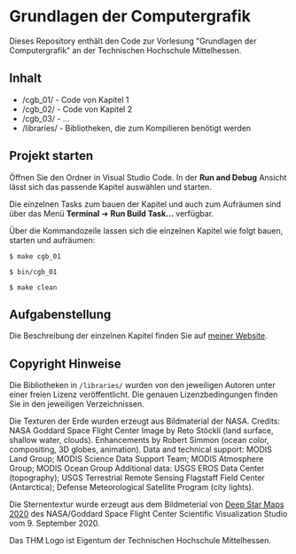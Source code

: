 # Grundlagen der Computergrafik

Dieses Repository enthält den Code zur Vorlesung "Grundlagen der Computergrafik" an der Technischen Hochschule Mittelhessen.

## Inhalt

- /cgb_01/ - Code von Kapitel 1
- /cgb_02/ - Code von Kapitel 2
- /cgb_03/ - ...
- /libraries/ - Bibliotheken, die zum Kompilieren benötigt werden


## Projekt starten

Öffnen Sie den Ordner in Visual Studio Code. In der **Run and Debug** Ansicht lässt sich das passende Kapitel auswählen und starten.

Die einzelnen Tasks zum bauen der Kapitel und auch zum Aufräumen sind über das Menü **Terminal** ➔ **Run Build Task...** verfügbar.

Über die Kommandozeile lassen sich die einzelnen Kapitel wie folgt bauen, starten und aufräumen:

```
$ make cgb_01

$ bin/cgb_01

$ make clean
```


## Aufgabenstellung

Die Beschreibung der einzelnen Kapitel finden Sie auf [meiner Website](https://www.tobias-reimann.com/thm/grundlagen-der-computergrafik/).


## Copyright Hinweise

Die Bibliotheken in `/libraries/` wurden von den jeweiligen Autoren unter einer freien Lizenz veröffentlicht. Die genauen Lizenzbedingungen finden Sie in den jeweiligen Verzeichnissen.

Die Texturen der Erde wurden erzeugt aus Bildmaterial der NASA. Credits: NASA Goddard Space Flight Center Image by Reto Stöckli (land surface, shallow water, clouds). Enhancements by Robert Simmon (ocean color, compositing, 3D globes, animation). Data and technical support: MODIS Land Group; MODIS Science Data Support Team; MODIS Atmosphere Group; MODIS Ocean Group Additional data: USGS EROS Data Center (topography); USGS Terrestrial Remote Sensing Flagstaff Field Center (Antarctica); Defense Meteorological Satellite Program (city lights).

Die Sternentextur wurde erzeugt aus dem Bildmeterial von [Deep Star Maps 2020](https://svs.gsfc.nasa.gov/4851) des NASA/Goddard Space Flight Center Scientific Visualization Studio vom 9. September 2020.

Das THM Logo ist Eigentum der Technischen Hochschule Mittelhessen.